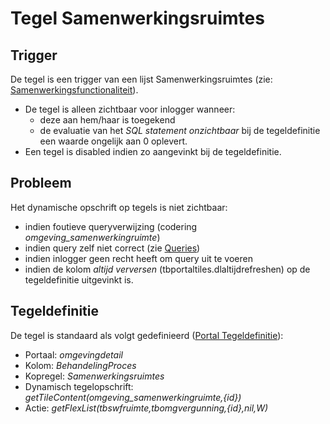 # Tegel Samenwerkingsruimtes

## Trigger

De tegel is een trigger van een lijst Samenwerkingsruimtes (zie: [Samenwerkingsfunctionaliteit](/instellen_inrichten/samenwerkingsfunctionaliteit.md)).

  - De tegel is alleen zichtbaar voor inlogger wanneer:
    - deze aan hem/haar is toegekend
    - de evaluatie van het *SQL statement onzichtbaar* bij de tegeldefinitie een waarde ongelijk aan 0 oplevert.
  - Een tegel is disabled indien zo aangevinkt bij de tegeldefinitie.

## Probleem

Het dynamische opschrift op tegels is niet zichtbaar:

  - indien foutieve queryverwijzing (codering *omgeving_samenwerkingruimte*)
  - indien query zelf niet correct (zie [Queries](/instellen_inrichten/queries.md))
  - indien inlogger geen recht heeft om query uit te voeren
  - indien de kolom *altijd verversen* (tbportaltiles.dlaltijdrefreshen) op de tegeldefinitie uitgevinkt is.

## Tegeldefinitie

De tegel is standaard als volgt gedefinieerd ([Portal Tegeldefinitie](/instellen_inrichten/portaldefinitie/portal_tegel.md)):

  - Portaal: *omgevingdetail*
  - Kolom: *BehandelingProces*
  - Kopregel: *Samenwerkingsruimtes*
  - Dynamisch tegelopschrift: *getTileContent(omgeving_samenwerkingruimte,{id})*
  - Actie: *getFlexList(tbswfruimte,tbomgvergunning,{id},nil,W)*

